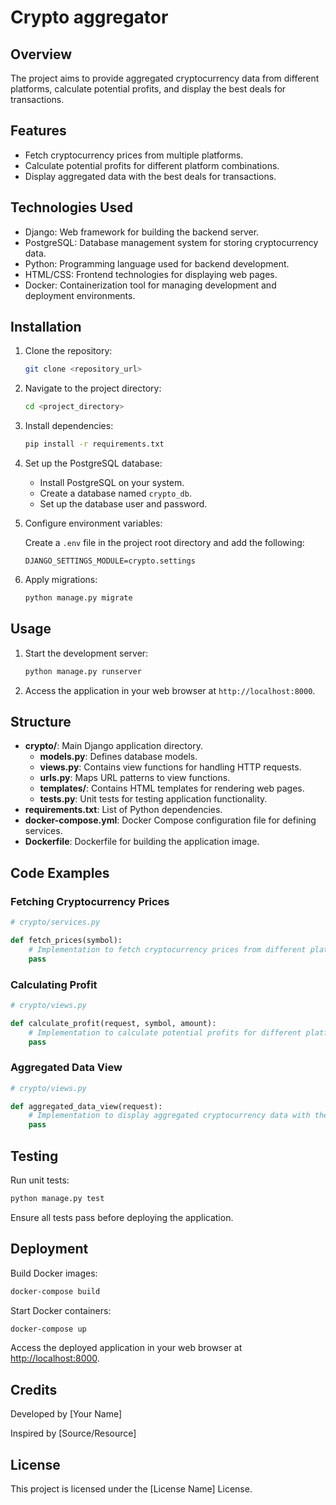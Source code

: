# Crypto aggregator

## Overview

The project aims to provide aggregated cryptocurrency data from different platforms, calculate potential profits, and display the best deals for transactions.

## Features

- Fetch cryptocurrency prices from multiple platforms.
- Calculate potential profits for different platform combinations.
- Display aggregated data with the best deals for transactions.

## Technologies Used

- Django: Web framework for building the backend server.
- PostgreSQL: Database management system for storing cryptocurrency data.
- Python: Programming language used for backend development.
- HTML/CSS: Frontend technologies for displaying web pages.
- Docker: Containerization tool for managing development and deployment environments.

## Installation

1. Clone the repository:

    ```bash
    git clone <repository_url>
    ```

2. Navigate to the project directory:

    ```bash
    cd <project_directory>
    ```

3. Install dependencies:

    ```bash
    pip install -r requirements.txt
    ```

4. Set up the PostgreSQL database:
   
    - Install PostgreSQL on your system.
    - Create a database named `crypto_db`.
    - Set up the database user and password.

5. Configure environment variables:
   
    Create a `.env` file in the project root directory and add the following:

    ```plaintext
    DJANGO_SETTINGS_MODULE=crypto.settings
    ```

6. Apply migrations:

    ```bash
    python manage.py migrate
    ```

## Usage

1. Start the development server:

    ```bash
    python manage.py runserver
    ```

2. Access the application in your web browser at `http://localhost:8000`.

## Structure

- **crypto/**: Main Django application directory.
  - **models.py**: Defines database models.
  - **views.py**: Contains view functions for handling HTTP requests.
  - **urls.py**: Maps URL patterns to view functions.
  - **templates/**: Contains HTML templates for rendering web pages.
  - **tests.py**: Unit tests for testing application functionality.
- **requirements.txt**: List of Python dependencies.
- **docker-compose.yml**: Docker Compose configuration file for defining services.
- **Dockerfile**: Dockerfile for building the application image.

## Code Examples

### Fetching Cryptocurrency Prices

```python
# crypto/services.py

def fetch_prices(symbol):
    # Implementation to fetch cryptocurrency prices from different platforms
    pass
```

### Calculating Profit

```python
# crypto/views.py

def calculate_profit(request, symbol, amount):
    # Implementation to calculate potential profits for different platform combinations
    pass
```

### Aggregated Data View

```python
# crypto/views.py

def aggregated_data_view(request):
    # Implementation to display aggregated cryptocurrency data with the best deals
    pass
```

## Testing

Run unit tests:

```bash
python manage.py test
```

Ensure all tests pass before deploying the application.

## Deployment

Build Docker images:

```bash
docker-compose build
```

Start Docker containers:

```bash
docker-compose up
```

Access the deployed application in your web browser at [http://localhost:8000](http://localhost:8000).

## Credits

Developed by [Your Name]

Inspired by [Source/Resource]

## License

This project is licensed under the [License Name] License.
